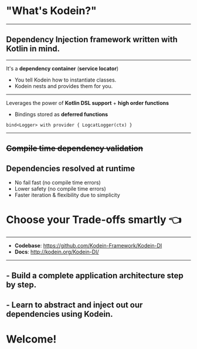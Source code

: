 # "What's Kodein?"

---

## __Dependency Injection__ framework written with __Kotlin__ in mind.

---

It's a __dependency container__ (__service locator__)

* You tell Kodein how to instantiate classes.
* Kodein nests and provides them for you.

---

Leverages the power of __Kotlin DSL support__ + __high order functions__

* Bindings stored as __deferred functions__

```
bind<Logger> with provider { LogcatLogger(ctx) }
```

---

## ~~Compile time dependency validation~~

## Dependencies resolved __at runtime__

* No fail fast (no compile time errors)
* Lower safety (no compile time errors)
* Faster iteration & flexibility due to simplicity

# Choose your __Trade-offs__ smartly :point_left:

---

* __Codebase__: https://github.com/Kodein-Framework/Kodein-DI
* __Docs__: http://kodein.org/Kodein-DI/

---

## - Build a __complete application architecture__ step by step.
## - Learn to __abstract and inject__ out our dependencies using Kodein.

# Welcome!
